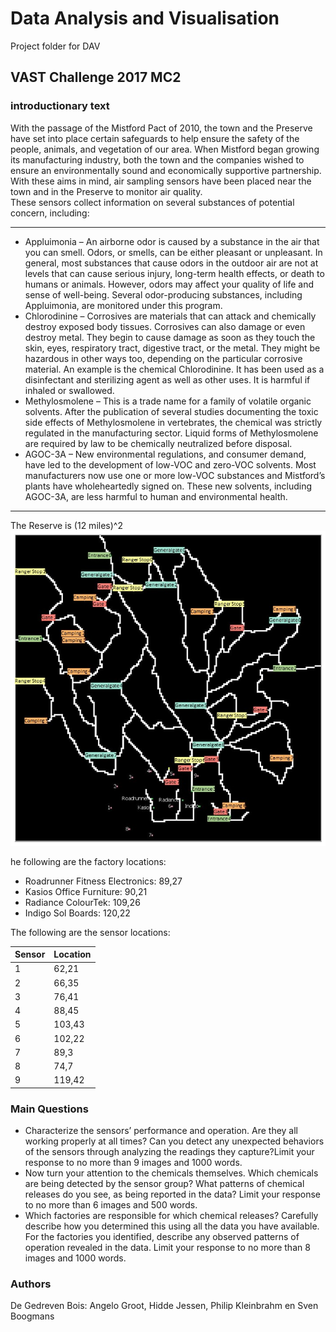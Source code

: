 # Data Analysis and Visualisation
Project folder for DAV 
## VAST Challenge 2017 MC2
### introductionary text

With the passage of the Mistford Pact of 2010, the town and the Preserve have set into place certain safeguards to help ensure the safety of the people, animals, and vegetation of our area.  When Mistford began growing its manufacturing industry, both the town and the companies wished to ensure an environmentally sound and economically supportive partnership.  With these aims in mind, air sampling sensors have been placed near the town and in the Preserve to monitor air quality.  
These sensors collect information on several substances of potential concern, including:


----

- Appluimonia – An airborne odor is caused by a substance in the air that you can smell. Odors, or smells, can be either pleasant or unpleasant. In general, most substances that cause odors in the outdoor air are not at levels that can cause serious injury, long-term health effects, or death to humans or animals. However, odors may affect your quality of life and sense of well-being. Several odor-producing substances, including Appluimonia, are monitored under this program.   
- Chlorodinine – Corrosives are materials that can attack and chemically destroy exposed body tissues. Corrosives can also damage or even destroy metal. They begin to cause damage as soon as they touch the skin, eyes, respiratory tract, digestive tract, or the metal. They might be hazardous in other ways too, depending on the particular corrosive material. An example is the chemical Chlorodinine. It has been used as a disinfectant and sterilizing agent as well as other uses. It is harmful if inhaled or swallowed.
- Methylosmolene – This is a trade name for a family of volatile organic solvents. After the publication of several studies documenting the toxic side effects of Methylosmolene in vertebrates, the chemical was strictly regulated in the manufacturing sector. Liquid forms of Methylosmolene are required by law to be chemically neutralized before disposal.
- AGOC-3A – New environmental regulations, and consumer demand, have led to the development of low-VOC and zero-VOC solvents. Most manufacturers now use one or more low-VOC substances and Mistford’s plants have wholeheartedly signed on. These new solvents, including AGOC-3A, are less harmful to human and environmental health.

----
The Reserve is 
(12 miles)^2
![alt text](Angelo/data/MapLargeLabels.jpg "Reserve map")

he following are the factory locations:
- Roadrunner Fitness Electronics: 89,27
- Kasios Office Furniture: 90,21
- Radiance ColourTek: 109,26
- Indigo Sol Boards: 120,22

The following are the sensor locations:


Sensor | Location
--- | ---
1 | 62,21
2 |	66,35
3 | 76,41
4 |	88,45
5 |	103,43
6 |	102,22
7 |	89,3
8 |	74,7
9 |	119,42


### Main Questions

- Characterize the sensors’ performance and operation. Are they all working properly at all times? Can you detect any unexpected behaviors of the sensors through analyzing the readings they capture?Limit your response to no more than 9 images and 1000 words.
- Now turn your attention to the chemicals themselves. Which chemicals are being detected by the sensor group? What patterns of chemical releases do you see, as being reported in the data? Limit your response to no more than 6 images and 500 words.
- Which factories are responsible for which chemical releases? Carefully describe how you determined this using all the data you have available. For the factories you identified, describe any observed patterns of operation revealed in the data. Limit your response to no more than 8 images and 1000 words.

### Authors
De Gedreven Bois:
Angelo Groot, Hidde Jessen, Philip Kleinbrahm en Sven Boogmans
